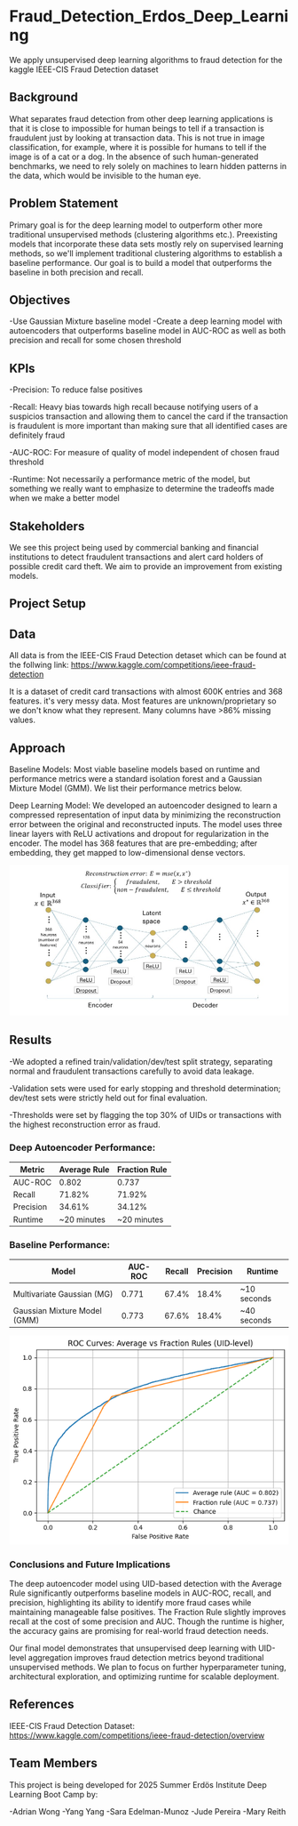 # Fraud_Detection_Erdos_Deep_Learning
We apply unsupervised deep learning algorithms to fraud detection for the kaggle IEEE-CIS Fraud Detection dataset
## Background
What separates fraud detection from other deep learning applications is that it is close to impossible for human beings to tell if a transaction is fraudulent just by looking at transaction data. This is not true in image classification, for example, where it is possible for humans to tell if the image is of a cat or a dog. In the absence of such human-generated benchmarks, we need to rely solely on machines to learn hidden patterns in the data, which would be invisible to the human eye.

## Problem Statement
Primary goal is for the deep learning model to outperform other more traditional unsupervised methods (clustering algorithms etc.). Preexisting models that incorporate these data sets mostly rely on supervised learning methods, so we'll implement traditional clustering algorithms to establish a baseline performance. Our goal is to build a model that outperforms the baseline in both precision and recall. 

## Objectives

-Use Gaussian Mixture baseline model
-Create a deep learning model with autoencoders that outperforms baseline model in AUC-ROC as well as both precision and recall for some chosen threshold
## KPIs
-Precision: To reduce false positives

-Recall: Heavy bias towards high recall because notifying users of a suspicios transaction and allowing them to cancel the card if the transaction is fraudulent is more important than making sure that all identified cases are definitely fraud

-AUC-ROC: For measure of quality of model independent of chosen fraud threshold

-Runtime: Not necessarily a performance metric of the model, but something we really want to emphasize to determine the tradeoffs made when we make a better model
## Stakeholders
We see this project being used by commercial banking and financial institutions to detect fraudulent transactions and alert card holders of possible credit card theft. We aim to provide an improvement from existing models. 

## Project Setup

## Data
All data is from the IEEE-CIS Fraud Detection detaset which can be found at the follwing link: 
https://www.kaggle.com/competitions/ieee-fraud-detection

It is a dataset of credit card transactions with almost 600K entries and 368 features. it's very messy data. Most features are unknown/proprietary so we don't know what they represent. Many columns have >86% missing values. 

## Approach

Baseline Models: 
Most viable baseline models based on runtime and performance metrics were a standard isolation forest and a Gaussian Mixture Model (GMM). We list their performance metrics below. 

Deep Learning Model: 
We developed an autoencoder designed to learn a compressed representation of input data by minimizing the reconstruction error between the original and reconstructed inputs. The model uses three linear layers with ReLU activations and dropout for regularization in the encoder. The model has 368 features that are pre-embedding; after embedding, they get mapped to low-dimensional dense vectors. 

![Autoencoder](/autoencoder_diagram.jpg)

## Results
-We adopted a refined train/validation/dev/test split strategy, separating normal and fraudulent transactions carefully to avoid data leakage.  

-Validation sets were used for early stopping and threshold determination; dev/test sets were strictly held out for final evaluation.  

-Thresholds were set by flagging the top 30% of UIDs or transactions with the highest reconstruction error as fraud.

### Deep Autoencoder Performance:

| Metric         | Average Rule       | Fraction Rule      |
|----------------|--------------------|--------------------|
| AUC-ROC        | 0.802              | 0.737              |
| Recall         | 71.82%             | 71.92%             |
| Precision      | 34.61%             | 34.12%             |
| Runtime        | ~20 minutes        | ~20 minutes        |

### Baseline Performance:

| Model          | AUC-ROC | Recall  | Precision | Runtime          |
|----------------|---------|---------|-----------|------------------|
| Multivariate Gaussian (MG) | 0.771   | 67.4%   | 18.4%     | ~10 seconds      |
| Gaussian Mixture Model (GMM) | 0.773   | 67.6%   | 18.4%     | ~40 seconds      |

![ROC_curves](/ROC_curves.png)
### Conclusions and Future Implications

The deep autoencoder model using UID-based detection with the Average Rule significantly outperforms baseline models in AUC-ROC, recall, and precision, highlighting its ability to identify more fraud cases while maintaining manageable false positives. The Fraction Rule slightly improves recall at the cost of some precision and AUC. Though the runtime is higher, the accuracy gains are promising for real-world fraud detection needs.

Our final model demonstrates that unsupervised deep learning with UID-level aggregation improves fraud detection metrics beyond traditional unsupervised methods. We plan to focus on further hyperparameter tuning, architectural exploration, and optimizing runtime for scalable deployment. 

## References
IEEE-CIS Fraud Detection Dataset: https://www.kaggle.com/competitions/ieee-fraud-detection/overview

## Team Members
This project is being developed for 2025 Summer Erdös Institute Deep Learning Boot Camp by:

-Adrian Wong 
-Yang Yang 
-Sara Edelman-Munoz
-Jude Pereira
-Mary Reith 
